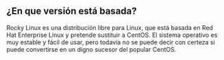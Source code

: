 
## ¿En que versión está basada?

Rocky Linux es una distribución libre para Linux, que está basada en Red Hat Enterprise Linux y pretende sustituir a CentOS. El sistema operativo es muy estable y fácil de usar, pero todavía no se puede decir con certeza si puede convertirse en un digno sucesor del popular CentOS.
